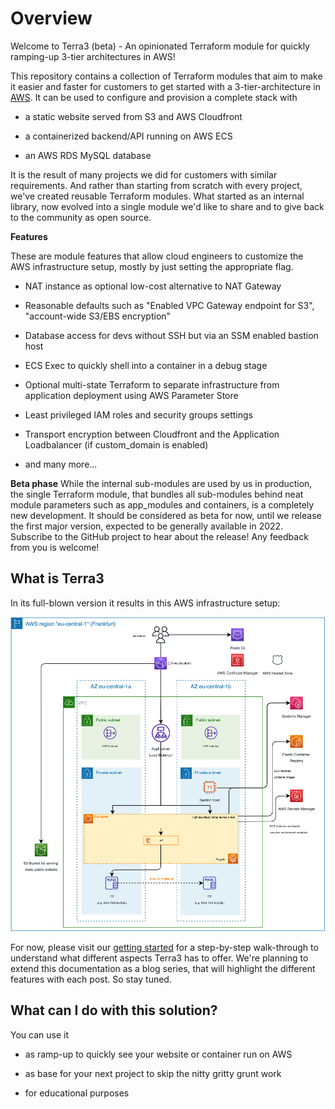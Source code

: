 Overview
========

Welcome to Terra3 (beta) - An opinionated Terraform module for quickly ramping-up 3-tier architectures in AWS!

This repository contains a collection of Terraform modules that aim to make it easier and faster for customers to get started with a 3-tier-architecture in [AWS](https://aws.amazon.com/). It can be used to configure and provision a complete stack with

*   a static website served from S3 and AWS Cloudfront

*   a containerized backend/API running on AWS ECS

*   an AWS RDS MySQL database

It is the result of many projects we did for customers with similar requirements. And rather than starting from scratch
with every project, we've created reusable Terraform modules. What started as an internal library, now evolved into
a single module we'd like to share and to give back to the community as open source.

**Features**

These are module features that allow cloud engineers to customize the AWS infrastructure setup, mostly by just setting the appropriate flag.

* NAT instance as optional low-cost alternative to NAT Gateway

* Reasonable defaults such as "Enabled VPC Gateway endpoint for S3", "account-wide S3/EBS encryption"

* Database access for devs without SSH but via an SSM enabled bastion host

* ECS Exec to quickly shell into a container in a debug stage

* Optional multi-state Terraform to separate infrastructure from application deployment using AWS Parameter Store

* Least privileged IAM roles and security groups settings

* Transport encryption between Cloudfront and the Application Loadbalancer (if custom_domain is enabled)

* and many more...

**Beta phase**
While the internal sub-modules are used by us in production, the single Terraform module, that bundles all sub-modules
behind neat module parameters such as app_modules and containers, is a completely new development. It should be considered
as beta for now, until we release the first major version, expected to be generally available in 2022. Subscribe
to the GitHub project to hear about the release! Any feedback from you is welcome!


What is Terra3
--------------

In its full-blown version it results in this AWS infrastructure setup:

![](attachments/61276161/62128139.png)

For now, please visit our [getting started](https://terra3.io/getting-started.html) for a step-by-step walk-through
to understand what different aspects Terra3 has to offer. We're planning to extend this documentation as a
blog series, that will highlight the different features with each post. So stay tuned.

What can I do with this solution?
---------------------------------

You can use it

*   as ramp-up to quickly see your website or container run on AWS

*   as base for your next project to skip the nitty gritty grunt work

*   for educational purposes
